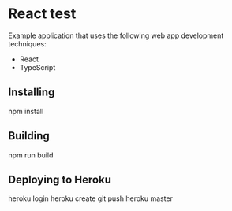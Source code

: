 # React test
Example application that uses the following web app development techniques:
- React
- TypeScript

Installing
---
npm install

Building
---
npm run build

Deploying to Heroku
---
heroku login
heroku create
<update webSocketUrl>
git push heroku master
